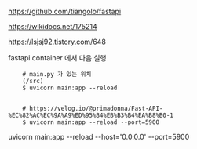 https://github.com/tiangolo/fastapi

https://wikidocs.net/175214

https://lsjsj92.tistory.com/648


fastapi container 에서 다음 실행

```
    # main.py 가 있는 위치
    (/src)
    $ uvicorn main:app --reload


    # https://velog.io/@primadonna/Fast-API-%EC%82%AC%EC%9A%A9%ED%95%B4%EB%B3%B4%EA%B8%B0-1
    $ uvicorn main:app --reload --port=5900
```


uvicorn main:app --reload --host='0.0.0.0' --port=5900